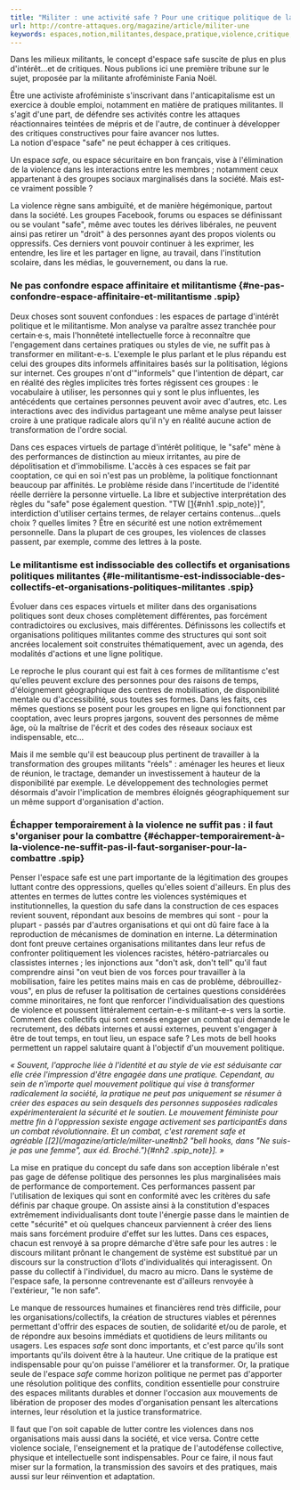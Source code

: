 ```yaml
---
title: "Militer : une activité safe ? Pour une critique politique de la notion d’espace (...)"
url: http://contre-attaques.org/magazine/article/militer-une
keywords: espaces,notion,militantes,despace,pratique,violence,critique,safe,groupes,organisations,société,militer,violences,activité,politique
---
```

Dans les milieux militants, le concept d'espace safe suscite de plus en plus d'intérêt\...et de critiques. Nous publions ici une première tribune sur le sujet, proposée par la militante afroféministe Fania Noël.

Être une activiste afroféministe s'inscrivant dans l'anticapitalisme est un exercice à double emploi, notamment en matière de pratiques militantes. Il s'agit d'une part, de défendre ses activités contre les attaques réactionnaires teintées de mépris et de l'autre, de continuer à développer des critiques constructives pour faire avancer nos luttes.\
La notion d'espace "safe" ne peut échapper à ces critiques.

Un espace *safe*, ou espace sécuritaire en bon français, vise à l'élimination de la violence dans les interactions entre les membres ; notamment ceux appartenant à des groupes sociaux marginalisés dans la société. Mais est-ce vraiment possible ?

La violence règne sans ambiguïté, et de manière hégémonique, partout dans la société. Les groupes Facebook, forums ou espaces se définissant ou se voulant "safe", même avec toutes les dérives libérales, ne peuvent ainsi pas retirer un "droit" à des personnes ayant des propos violents ou oppressifs. Ces derniers vont pouvoir continuer à les exprimer, les entendre, les lire et les partager en ligne, au travail, dans l'institution scolaire, dans les médias, le gouvernement, ou dans la rue.

### Ne pas confondre espace affinitaire et militantisme {#ne-pas-confondre-espace-affinitaire-et-militantisme .spip}

Deux choses sont souvent confondues : les espaces de partage d'intérêt politique et le militantisme. Mon analyse va paraître assez tranchée pour certain·e·s, mais l'honnêteté intellectuelle force à reconnaître que l'engagement dans certaines pratiques ou styles de vie, ne suffit pas à transformer en militant-e-s. L'exemple le plus parlant et le plus répandu est celui des groupes dits informels affinitaires basés sur la politisation, légions sur internet. Ces groupes n'ont d'"informels" que l'intention de départ, car en réalité des règles implicites très fortes régissent ces groupes : le vocabulaire à utiliser, les personnes qui y sont le plus influentes, les antécédents que certaines personnes peuvent avoir avec d'autres, etc. Les interactions avec des individus partageant une même analyse peut laisser croire à une pratique radicale alors qu'il n'y en réalité aucune action de transformation de l'ordre social.

Dans ces espaces virtuels de partage d'intérêt politique, le "safe" mène à des performances de distinction au mieux irritantes, au pire de dépolitisation et d'immobilisme. L'accès à ces espaces se fait par cooptation, ce qui en soi n'est pas un problème, la politique fonctionnant beaucoup par affinités. Le problème réside dans l'incertitude de l'identité réelle derrière la personne virtuelle. La libre et subjective interprétation des règles du "safe" pose également question. "TW \[[1](/magazine/article/militer-une#nb1 "Trigger Warning, mots anglais faisant office d’avertissement quant au (...)"){#nh1 .spip_note}\]", interdiction d'utiliser certains termes, de relayer certains contenus...quels choix ? quelles limites ? Être en sécurité est une notion extrêmement personnelle. Dans la plupart de ces groupes, les violences de classes passent, par exemple, comme des lettres à la poste.

### Le militantisme est indissociable des collectifs et organisations politiques militantes {#le-militantisme-est-indissociable-des-collectifs-et-organisations-politiques-militantes .spip}

Évoluer dans ces espaces virtuels et militer dans des organisations politiques sont deux choses complètement différentes, pas forcément contradictoires ou exclusives, mais différentes. Définissons les collectifs et organisations politiques militantes comme des structures qui sont soit ancrées localement soit construites thématiquement, avec un agenda, des modalités d'actions et une ligne politique.

Le reproche le plus courant qui est fait à ces formes de militantisme c'est qu'elles peuvent exclure des personnes pour des raisons de temps, d'éloignement géographique des centres de mobilisation, de disponibilité mentale ou d'accessibilité, sous toutes ses formes. Dans les faits, ces mêmes questions se posent pour les groupes en ligne qui fonctionnent par cooptation, avec leurs propres jargons, souvent des personnes de même âge, où la maîtrise de l'écrit et des codes des réseaux sociaux est indispensable, etc...

Mais il me semble qu'il est beaucoup plus pertinent de travailler à la transformation des groupes militants "réels" : aménager les heures et lieux de réunion, le tractage, demander un investissement à hauteur de la disponibilité par exemple. Le développement des technologies permet désormais d'avoir l'implication de membres éloignés géographiquement sur un même support d'organisation d'action.

### Échapper temporairement à la violence ne suffit pas : il faut s'organiser pour la combattre {#échapper-temporairement-à-la-violence-ne-suffit-pas-il-faut-sorganiser-pour-la-combattre .spip}

Penser l'espace safe est une part importante de la légitimation des groupes luttant contre des oppressions, quelles qu'elles soient d'ailleurs. En plus des attentes en termes de luttes contre les violences systémiques et institutionnelles, la question du safe dans la construction de ces espaces revient souvent, répondant aux besoins de membres qui sont - pour la plupart - passés par d'autres organisations et qui ont dû faire face à la reproduction de mécanismes de domination en interne. La détermination dont font preuve certaines organisations militantes dans leur refus de confronter politiquement les violences racistes, hétéro-patriarcales ou classistes internes ; les injonctions aux "don't ask, don't tell" qu'il faut comprendre ainsi "on veut bien de vos forces pour travailler à la mobilisation, faire les petites mains mais en cas de problème, débrouillez-vous", en plus de refuser la politisation de certaines questions considérées comme minoritaires, ne font que renforcer l'individualisation des questions de violence et poussent littéralement certain-e-s militant-e-s vers la sortie. Comment des collectifs qui sont censés engager un combat qui demande le recrutement, des débats internes et aussi externes, peuvent s'engager à être de tout temps, en tout lieu, un espace safe ? Les mots de bell hooks permettent un rappel salutaire quant à l'objectif d'un mouvement politique.

*« Souvent, l'approche liée à l'identité et au style de vie est séduisante car elle crée l'impression d'être engagée dans une pratique. Cependant, au sein de n'importe quel mouvement politique qui vise à transformer radicalement la société, la pratique ne peut pas uniquement se résumer à créer des espaces au sein desquels des personnes supposées radicales expérimenteraient la sécurité et le soutien. Le mouvement féministe pour mettre fin à l'oppression sexiste engage activement ses participantEs dans un combat révolutionnaire. Et un combat, c'est rarement safe et agréable \[[2](/magazine/article/militer-une#nb2 "bell hooks, dans "Ne suis-je pas une femme", aux éd. Broché."){#nh2 .spip_note}\]. »*

La mise en pratique du concept du safe dans son acception libérale n'est pas gage de défense politique des personnes les plus marginalisées mais de performance de comportement. Ces performances passent par l'utilisation de lexiques qui sont en conformité avec les critères du safe définis par chaque groupe. On assiste ainsi à la constitution d'espaces extrêmement individualisants dont toute l'énergie passe dans le maintien de cette "sécurité" et où quelques chanceux parviennent à créer des liens mais sans forcément produire d'effet sur les luttes. Dans ces espaces, chacun est renvoyé à sa propre démarche d'être safe pour les autres : le discours militant prônant le changement de système est substitué par un discours sur la construction d'îlots d'individualités qui interagissent. On passe du collectif à l'individuel, du macro au micro. Dans le système de l'espace safe, la personne contrevenante est d'ailleurs renvoyée à l'extérieur, "le non safe".

Le manque de ressources humaines et financières rend très difficile, pour les organisations/collectifs, la création de structures viables et pérennes permettant d'offrir des espaces de soutien, de solidarité et/ou de parole, et de répondre aux besoins immédiats et quotidiens de leurs militants ou usagers. Les espaces *safe* sont donc importants, et c'est parce qu'ils sont importants qu'ils doivent être à la hauteur. Une critique de la pratique est indispensable pour qu'on puisse l'améliorer et la transformer. Or, la pratique seule de l'espace *safe* comme horizon politique ne permet pas d'apporter une résolution politique des conflits, condition essentielle pour construire des espaces militants durables et donner l'occasion aux mouvements de libération de proposer des modes d'organisation pensant les altercations internes, leur résolution et la justice transformatrice.

Il faut que l'on soit capable de lutter contre les violences dans nos organisations mais aussi dans la société, et vice versa. Contre cette violence sociale, l'enseignement et la pratique de l'autodéfense collective, physique et intellectuelle sont indispensables. Pour ce faire, il nous faut miser sur la formation, la transmission des savoirs et des pratiques, mais aussi sur leur réinvention et adaptation.

